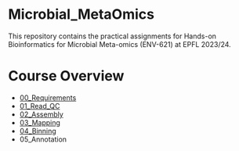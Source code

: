 # Microbial_MetaOmics
This repository contains the practical assignments for Hands-on Bioinformatics for Microbial Meta-omics (ENV-621) at EPFL 2023/24.

# Course Overview
* [00_Requirements](00_Requirements.md)
* [01_Read_QC](01_Read_QC.md)
* [02_Assembly](02_Assembly.md)
* [03_Mapping](03_Mapping.md)
* [04_Binning](04_Binning.md)
* 05_Annotation
